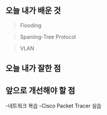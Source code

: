 <h2> 오늘 내가 배운 것 </h2>

> Flooding

> Spaniing-Tree Protocol

> VLAN


<h2> 오늘 내가 잘한 점 </h2>



<h2> 앞으로 개선해야 할 점 </h2>

-네트워크 복습
-Cisco Packet Tracer 실습 
